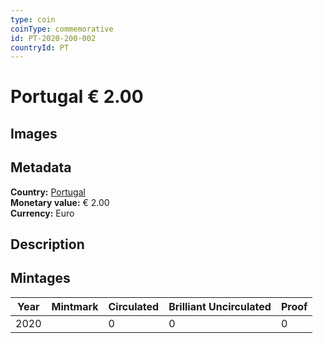 ```yaml
---
type: coin
coinType: commemorative
id: PT-2020-200-002
countryId: PT
---
```


# Portugal € 2.00

## Images


## Metadata

**Country:** [Portugal](../../Countries/Portugal/index.md)\
**Monetary value:** € 2.00\
**Currency:** Euro

## Description


## Mintages

| Year | Mintmark | Circulated | Brilliant Uncirculated | Proof |
| ---- | -------- | ---------- | ---------------------- | ----- |
| 2020 |  | 0| 0 | 0 |
